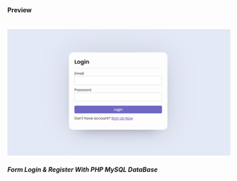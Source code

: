 <h4>Preview</h4> <br>
<img src="z.png">
<br>
<h5>Form Login & Register With PHP MySQL DataBase</h5>
